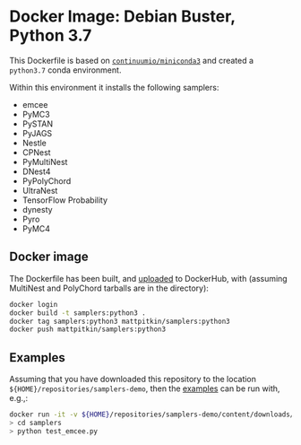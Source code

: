 # Docker Image: Debian Buster, Python 3.7

This Dockerfile is based on [`continuumio/miniconda3`](https://hub.docker.com/r/continuumio/miniconda3) and created a `python3.7` conda environment.

Within this environment it installs the following samplers:
 * emcee
 * PyMC3
 * PySTAN
 * PyJAGS
 * Nestle
 * CPNest
 * PyMultiNest
 * DNest4
 * PyPolyChord
 * UltraNest
 * TensorFlow Probability
 * dynesty
 * Pyro
 * PyMC4

## Docker image

The Dockerfile has been built, and [uploaded](https://hub.docker.com/r/mattpitkin/samplers/tags/) to DockerHub, with (assuming MultiNest and PolyChord tarballs are in the directory):

```bash
docker login
docker build -t samplers:python3 .
docker tag samplers:python3 mattpitkin/samplers:python3
docker push mattpitkin/samplers:python3
```

## Examples

Assuming that you have downloaded this repository to the location `${HOME}/repositories/samplers-demo`, then the [examples](../../content/downloads/code) can be run with, e.g.,:

```bash
docker run -it -v ${HOME}/repositories/samplers-demo/content/downloads/code:/samplers mattpitkin/samplers:python3
> cd samplers
> python test_emcee.py
```
